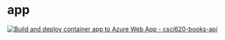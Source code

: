 # app

[![Build and deploy container app to Azure Web App - csci620-books-api](https://github.com/csci620/app/actions/workflows/main_csci620-books-api.yml/badge.svg)](https://github.com/csci620/app/actions/workflows/main_csci620-books-api.yml)
